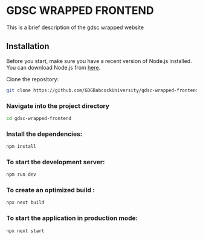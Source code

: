 # GDSC WRAPPED FRONTEND

This is a brief description of the gdsc wrapped website

## Installation

Before you start, make sure you have a recent version of Node.js installed. You can download Node.js from [here](https://nodejs.org/en/download/).

Clone the repository:

```sh
git clone https://github.com/GDGBabcockUniversity/gdsc-wrapped-frontend.git
```

### Navigate into the project directory

```sh
cd gdsc-wrapped-frontend
```

### Install the dependencies:

```sh
npm install 
```

### To start the development server:

```sh
npm run dev
```

### To create an optimized build :

```sh
npx next build
```

### To start the application in production mode:

```sh
npx next start
```
